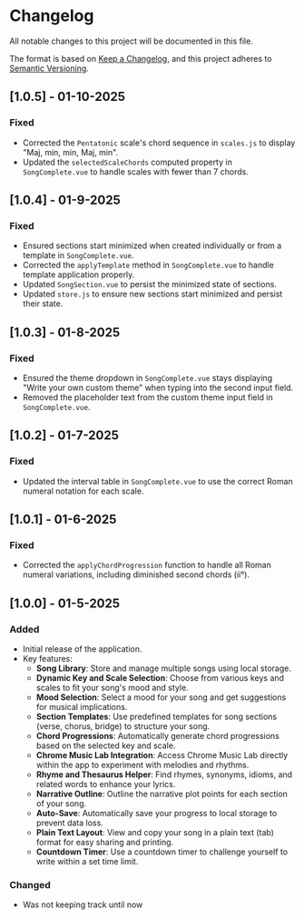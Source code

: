 # Changelog

All notable changes to this project will be documented in this file.

The format is based on [Keep a Changelog](https://keepachangelog.com/en/1.0.0/),
and this project adheres to [Semantic Versioning](https://semver.org/spec/v2.0.0.html).

## [1.0.5] - 01-10-2025

### Fixed

- Corrected the `Pentatonic` scale's chord sequence in `scales.js` to display "Maj, min, min, Maj, min".
- Updated the `selectedScaleChords` computed property in `SongComplete.vue` to handle scales with fewer than 7 chords.

## [1.0.4] - 01-9-2025

### Fixed

- Ensured sections start minimized when created individually or from a template in `SongComplete.vue`.
- Corrected the `applyTemplate` method in `SongComplete.vue` to handle template application properly.
- Updated `SongSection.vue` to persist the minimized state of sections.
- Updated `store.js` to ensure new sections start minimized and persist their state.

## [1.0.3] - 01-8-2025

### Fixed

- Ensured the theme dropdown in `SongComplete.vue` stays displaying "Write your own custom theme" when typing into the second input field.
- Removed the placeholder text from the custom theme input field in `SongComplete.vue`.

## [1.0.2] - 01-7-2025

### Fixed

- Updated the interval table in `SongComplete.vue` to use the correct Roman numeral notation for each scale.

## [1.0.1] - 01-6-2025

### Fixed

- Corrected the `applyChordProgression` function to handle all Roman numeral variations, including diminished second chords (ii°).

## [1.0.0] - 01-5-2025

### Added

- Initial release of the application.
- Key features:
  - **Song Library**: Store and manage multiple songs using local storage.
  - **Dynamic Key and Scale Selection**: Choose from various keys and scales to fit your song's mood and style.
  - **Mood Selection**: Select a mood for your song and get suggestions for musical implications.
  - **Section Templates**: Use predefined templates for song sections (verse, chorus, bridge) to structure your song.
  - **Chord Progressions**: Automatically generate chord progressions based on the selected key and scale.
  - **Chrome Music Lab Integration**: Access Chrome Music Lab directly within the app to experiment with melodies and rhythms.
  - **Rhyme and Thesaurus Helper**: Find rhymes, synonyms, idioms, and related words to enhance your lyrics.
  - **Narrative Outline**: Outline the narrative plot points for each section of your song.
  - **Auto-Save**: Automatically save your progress to local storage to prevent data loss.
  - **Plain Text Layout**: View and copy your song in a plain text (tab) format for easy sharing and printing.
  - **Countdown Timer**: Use a countdown timer to challenge yourself to write within a set time limit.

### Changed

- Was not keeping track until now

